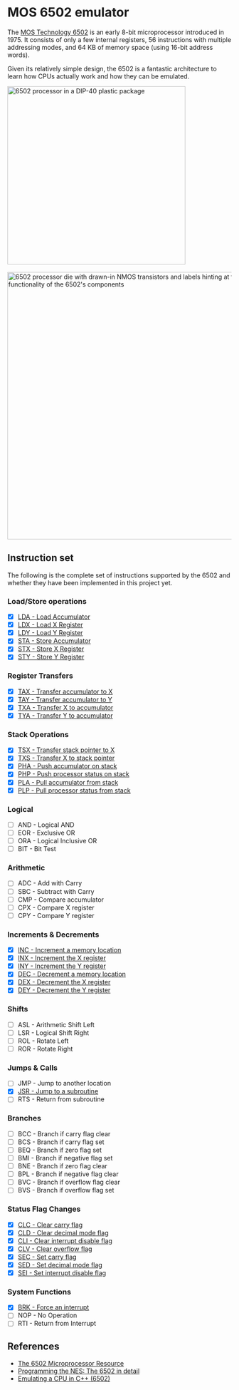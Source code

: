 # MOS 6502 emulator
The [MOS Technology 6502](https://en.wikipedia.org/wiki/MOS_Technology_6502) is an early 8-bit microprocessor introduced in 1975. It consists of only a
few internal registers, 56 instructions with multiple addressing modes, and 64 KB of
memory space (using 16-bit address words).

Given its relatively simple design, the 6502 is a fantastic architecture to learn how CPUs
actually work and how they can be emulated.

<img src="https://github.com/user-attachments/assets/d5dd902d-df3b-4e54-8b87-991bec17b23f" alt="6502 processor in a DIP-40 plastic package" width="400"/>
<br></br>
<img src="https://github.com/user-attachments/assets/c494bfde-e476-4073-b2b9-84872a9f4da9" alt="6502 processor die with drawn-in NMOS transistors and labels hinting at the functionality of the 6502's components" width="600"/>

## Instruction set
The following is the complete set of instructions supported by the 6502 and whether they
have been implemented in this project yet.

### Load/Store operations
- [x] [LDA - Load Accumulator](src/ins/load_store/lda.rs)
- [x] [LDX - Load X Register](src/ins/load_store/ldx.rs)
- [x] [LDY - Load Y Register](src/ins/load_store/ldy.rs)
- [x] [STA - Store Accumulator](src/ins/load_store/sta.rs)
- [x] [STX - Store X Register](src/ins/load_store/stx.rs)
- [x] [STY - Store Y Register](src/ins/load_store/sty.rs)

### Register Transfers
- [x] [TAX - Transfer accumulator to X](src/ins/reg_transfers/tax.rs)
- [x] [TAY - Transfer accumulator to Y](src/ins/reg_transfers/tay.rs)
- [x] [TXA - Transfer X to accumulator](src/ins/reg_transfers/txa.rs)
- [x] [TYA - Transfer Y to accumulator](src/ins/reg_transfers/tya.rs)

### Stack Operations
- [x] [TSX - Transfer stack pointer to X](src/ins/stack_ops/tsx.rs)
- [x] [TXS - Transfer X to stack pointer](src/ins/stack_ops/txs.rs)
- [x] [PHA - Push accumulator on stack](src/ins/stack_ops/pha.rs)
- [x] [PHP - Push processor status on stack](src/ins/stack_ops/php.rs)
- [x] [PLA - Pull accumulator from stack](src/ins/stack_ops/pla.rs)
- [x] [PLP - Pull processor status from stack](src/ins/stack_ops/plp.rs)

### Logical
- [ ] AND - Logical AND
- [ ] EOR - Exclusive OR
- [ ] ORA - Logical Inclusive OR
- [ ] BIT - Bit Test

### Arithmetic
- [ ] ADC - Add with Carry
- [ ] SBC - Subtract with Carry
- [ ] CMP - Compare accumulator
- [ ] CPX - Compare X register
- [ ] CPY - Compare Y register

### Increments & Decrements
- [x] [INC - Increment a memory location](src/ins/inc_dec/inc.rs)
- [x] [INX - Increment the X register](src/ins/inc_dec/inx.rs)
- [x] [INY - Increment the Y register](src/ins/inc_dec/iny.rs)
- [x] [DEC - Decrement a memory location](src/ins/inc_dec/dec.rs)
- [x] [DEX - Decrement the X register](src/ins/inc_dec/dex.rs)
- [x] [DEY - Decrement the Y register](src/ins/inc_dec/dey.rs)

### Shifts
- [ ] ASL - Arithmetic Shift Left
- [ ] LSR - Logical Shift Right
- [ ] ROL - Rotate Left
- [ ] ROR - Rotate Right

### Jumps & Calls
- [ ] JMP - Jump to another location
- [x] [JSR - Jump to a subroutine](src/ins/jumps_calls/jsr.rs)
- [ ] RTS - Return from subroutine

### Branches
- [ ] BCC - Branch if carry flag clear
- [ ] BCS - Branch if carry flag set
- [ ] BEQ - Branch if zero flag set
- [ ] BMI - Branch if negative flag set
- [ ] BNE - Branch if zero flag clear
- [ ] BPL - Branch if negative flag clear
- [ ] BVC - Branch if overflow flag clear
- [ ] BVS - Branch if overflow flag set

### Status Flag Changes
- [x] [CLC - Clear carry flag](src/ins/status_flags/clc.rs)
- [x] [CLD - Clear decimal mode flag](src/ins/status_flags/cld.rs)
- [x] [CLI - Clear interrupt disable flag](src/ins/status_flags/cli.rs)
- [x] [CLV - Clear overflow flag](src/ins/status_flags/clv.rs)
- [x] [SEC - Set carry flag](src/ins/status_flags/sec.rs)
- [x] [SED - Set decimal mode flag](src/ins/status_flags/sed.rs)
- [x] [SEI - Set interrupt disable flag](src/ins/status_flags/sei.rs)

### System Functions
- [x] [BRK - Force an interrupt](src/ins/sys_funcs/brk.rs)
- [ ] NOP - No Operation
- [ ] RTI - Return from Interrupt

## References
- [The 6502 Microprocessor Resource](http://www.6502.org/users/obelisk/6502/)
- [Programming the NES: The 6502 in detail](https://www.middle-engine.com/blog/posts/2020/06/23/programming-the-nes-the-6502-in-detail)
- [Emulating a CPU in C++ (6502)](https://youtu.be/qJgsuQoy9bc)
